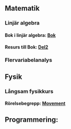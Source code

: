 
## Matematik
###   Linjär algebra
####     Bok i linjär algebra: [Bok](cognitrap.github.io/Matematik/Linjär_Algebra/bok.pdf)


####     Resurs till Bok: [Del2](cognitrap.github.io/Matematik/Linjär_Algebra/Del2.pdf)

###   Flervariabelanalys




## Fysik
###    Långsam fysikkurs
#### Rörelsebegrepp: [Movement](cognitrap.github.io/Fysik/LångsamFysikkurs/Movement.pdf)

## Programmering:
